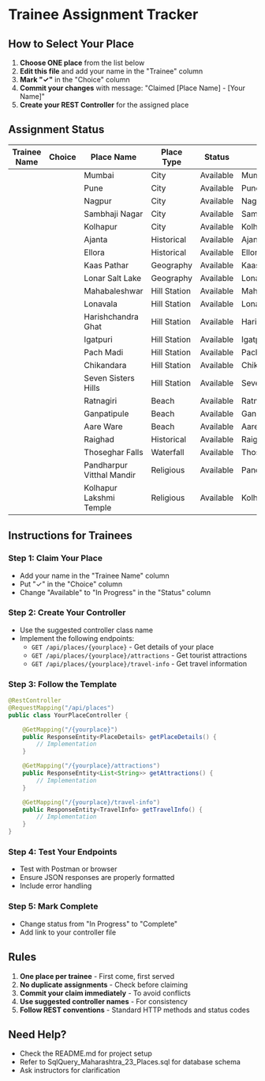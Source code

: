 # Trainee Assignment Tracker

## How to Select Your Place

1. **Choose ONE place** from the list below
2. **Edit this file** and add your name in the "Trainee" column
3. **Mark "✓"** in the "Choice" column
4. **Commit your changes** with message: "Claimed [Place Name] - [Your Name]"
5. **Create your REST Controller** for the assigned place

## Assignment Status

| Trainee Name | Choice | Place Name                | Place Type   | Status    | Controller Class Name             |
| ------------ | ------ | ------------------------- | ------------ | --------- | --------------------------------- |
|              |        | Mumbai                    | City         | Available | MumbaiController                  |
|              |        | Pune                      | City         | Available | PuneController                    |
|              |        | Nagpur                    | City         | Available | NagpurController                  |
|              |        | Sambhaji Nagar            | City         | Available | SambhajiNagarController           |
|              |        | Kolhapur                  | City         | Available | KolhapurController                |
|              |        | Ajanta                    | Historical   | Available | AjantaController                  |
|              |        | Ellora                    | Historical   | Available | ElloraController                  |
|              |        | Kaas Pathar               | Geography    | Available | KaasPatharController              |
|              |        | Lonar Salt Lake           | Geography    | Available | LonarSaltLakeController           |
|              |        | Mahabaleshwar             | Hill Station | Available | MahabaleshwarController           |
|              |        | Lonavala                  | Hill Station | Available | LonavalaController                |
|              |        | Harishchandra Ghat        | Hill Station | Available | HarishchandraGhatController       |
|              |        | Igatpuri                  | Hill Station | Available | IgatpuriController                |
|              |        | Pach Madi                 | Hill Station | Available | PachMadiController                |
|              |        | Chikandara                | Hill Station | Available | ChikandaraController              |
|              |        | Seven Sisters Hills       | Hill Station | Available | SevenSistersHillsController       |
|              |        | Ratnagiri                 | Beach        | Available | RatnagiriController               |
|              |        | Ganpatipule               | Beach        | Available | GanpatipuleController             |
|              |        | Aare Ware                 | Beach        | Available | AareWareController                |
|              |        | Raighad                   | Historical   | Available | RaighadController                 |
|              |        | Thoseghar Falls           | Waterfall    | Available | ThosegharFallsController          |
|              |        | Pandharpur Vitthal Mandir | Religious    | Available | PandharpurVitthalMandirController |
|              |        | Kolhapur Lakshmi Temple   | Religious    | Available | KolhapurLakshmiTempleController   |

## Instructions for Trainees

### Step 1: Claim Your Place

- Add your name in the "Trainee Name" column
- Put "✓" in the "Choice" column
- Change "Available" to "In Progress" in the "Status" column

### Step 2: Create Your Controller

- Use the suggested controller class name
- Implement the following endpoints:
  - `GET /api/places/{yourplace}` - Get details of your place
  - `GET /api/places/{yourplace}/attractions` - Get tourist attractions
  - `GET /api/places/{yourplace}/travel-info` - Get travel information

### Step 3: Follow the Template

```java
@RestController
@RequestMapping("/api/places")
public class YourPlaceController {

    @GetMapping("/{yourplace}")
    public ResponseEntity<PlaceDetails> getPlaceDetails() {
        // Implementation
    }

    @GetMapping("/{yourplace}/attractions")
    public ResponseEntity<List<String>> getAttractions() {
        // Implementation
    }

    @GetMapping("/{yourplace}/travel-info")
    public ResponseEntity<TravelInfo> getTravelInfo() {
        // Implementation
    }
}
```

### Step 4: Test Your Endpoints

- Test with Postman or browser
- Ensure JSON responses are properly formatted
- Include error handling

### Step 5: Mark Complete

- Change status from "In Progress" to "Complete"
- Add link to your controller file

## Rules

1. **One place per trainee** - First come, first served
2. **No duplicate assignments** - Check before claiming
3. **Commit your claim immediately** - To avoid conflicts
4. **Use suggested controller names** - For consistency
5. **Follow REST conventions** - Standard HTTP methods and status codes

## Need Help?

- Check the README.md for project setup
- Refer to SqlQuery_Maharashtra_23_Places.sql for database schema
- Ask instructors for clarification
